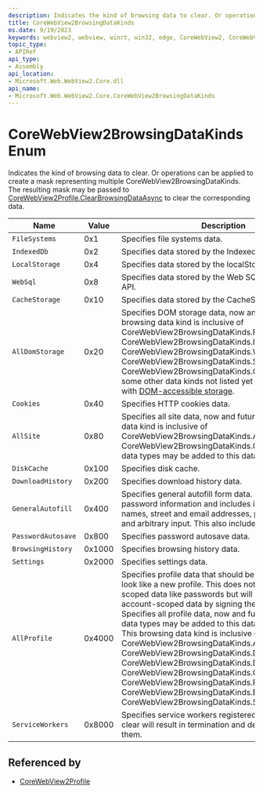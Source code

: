 ```yaml
---
description: Indicates the kind of browsing data to clear. Or operations can be applied to create a mask representing multiple CoreWebView2BrowsingDataKinds. The resulting mask may be passed to CoreWebView2Profile.ClearBrowsingDataAsync to clear the corresponding data.
title: CoreWebView2BrowsingDataKinds
ms.date: 9/19/2023
keywords: webview2, webview, winrt, win32, edge, CoreWebView2, CoreWebView2Controller, browser control, edge html, CoreWebView2BrowsingDataKinds
topic_type:
- APIRef
api_type:
- Assembly
api_location:
- Microsoft.Web.WebView2.Core.dll
api_name:
- Microsoft.Web.WebView2.Core.CoreWebView2BrowsingDataKinds
---
```


# CoreWebView2BrowsingDataKinds Enum

Indicates the kind of browsing data to clear. Or operations can be applied to create a mask representing multiple CoreWebView2BrowsingDataKinds. The resulting mask may be passed to [CoreWebView2Profile.ClearBrowsingDataAsync](corewebview2profile.md#clearbrowsingdataasync) to clear the corresponding data.

| Name |  Value | Description |
|--|--|--|
|`FileSystems` | 0x1  |  Specifies file systems data.|
|`IndexedDb` | 0x2  |  Specifies data stored by the IndexedDB DOM feature.|
|`LocalStorage` | 0x4  |  Specifies data stored by the localStorage DOM API.|
|`WebSql` | 0x8  |  Specifies data stored by the Web SQL database DOM API.|
|`CacheStorage` | 0x10  |  Specifies data stored by the CacheStorage DOM API.|
|`AllDomStorage` | 0x20  |  Specifies DOM storage data, now and future. This browsing data kind is inclusive of CoreWebView2BrowsingDataKinds.FileSystems, CoreWebView2BrowsingDataKinds.IndexedDb, CoreWebView2BrowsingDataKinds.WebSql, CoreWebView2BrowsingDataKinds.ServiceWorkers, CoreWebView2BrowsingDataKinds.CacheStorage, and some other data kinds not listed yet to keep consistent with [DOM-accessible storage](https://www.w3.org/TR/clear-site-data/#storage).|
|`Cookies` | 0x40  |  Specifies HTTP cookies data.|
|`AllSite` | 0x80  |  Specifies all site data, now and future. This browsing data kind is inclusive of CoreWebView2BrowsingDataKinds.AllDomStorage and CoreWebView2BrowsingDataKinds.Cookies. New site data types may be added to this data kind in the future.|
|`DiskCache` | 0x100  |  Specifies disk cache.|
|`DownloadHistory` | 0x200  |  Specifies download history data.|
|`GeneralAutofill` | 0x400  |  Specifies general autofill form data. This excludes password information and includes information like: names, street and email addresses, phone numbers, and arbitrary input. This also includes payment data.|
|`PasswordAutosave` | 0x800  |  Specifies password autosave data.|
|`BrowsingHistory` | 0x1000  |  Specifies browsing history data.|
|`Settings` | 0x2000  |  Specifies settings data.|
|`AllProfile` | 0x4000  |  Specifies profile data that should be wiped to make it look like a new profile. This does not delete account-scoped data like passwords but will remove access to account-scoped data by signing the user out. Specifies all profile data, now and future. New profile data types may be added to this data kind in the future. This browsing data kind is inclusive of CoreWebView2BrowsingDataKinds.AllSite, CoreWebView2BrowsingDataKinds.DiskCache, CoreWebView2BrowsingDataKinds.DownloadHistory, CoreWebView2BrowsingDataKinds.GeneralAutofill, CoreWebView2BrowsingDataKinds.PasswordAutosave, CoreWebView2BrowsingDataKinds.BrowsingHistory, CoreWebView2BrowsingDataKinds.Settings.|
|`ServiceWorkers` | 0x8000  |  Specifies service workers registered for an origin, and clear will result in termination and deregistration of them.|


## Referenced by

- [CoreWebView2Profile](corewebview2profile.md)
